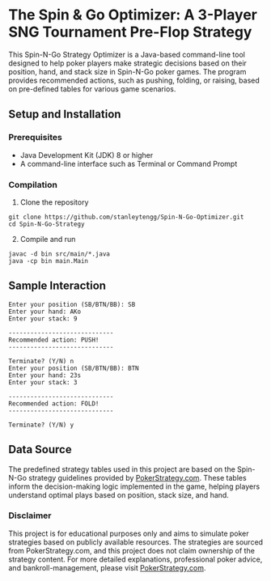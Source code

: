 # The Spin & Go Optimizer: A 3-Player SNG Tournament Pre-Flop Strategy
This Spin-N-Go Strategy Optimizer is a Java-based command-line tool designed to help poker players make strategic decisions based on their position, hand, and stack size in Spin-N-Go poker games. The program provides recommended actions, such as pushing, folding, or raising, based on pre-defined tables for various game scenarios.

## Setup and Installation
### Prerequisites
- Java Development Kit (JDK) 8 or higher 
- A command-line interface such as Terminal or Command Prompt

### Compilation
1. Clone the repository
```
git clone https://github.com/stanleytengg/Spin-N-Go-Optimizer.git
cd Spin-N-Go-Strategy
```
2. Compile and run
```
javac -d bin src/main/*.java
java -cp bin main.Main
```

## Sample Interaction
```
Enter your position (SB/BTN/BB): SB
Enter your hand: AKo
Enter your stack: 9

-----------------------------
Recommended action: PUSH!
-----------------------------

Terminate? (Y/N) n
Enter your position (SB/BTN/BB): BTN
Enter your hand: 23s
Enter your stack: 3

-----------------------------
Recommended action: FOLD!
-----------------------------

Terminate? (Y/N) y
```
## Data Source
The predefined strategy tables used in this project are based on the Spin-N-Go strategy guidelines provided by [PokerStrategy.com](https://www.pokerstrategy.com/strategy/sit-and-go/spin-n-go-facts-strategy/). These tables inform the decision-making logic implemented in the game, helping players understand optimal plays based on position, stack size, and hand.

### Disclaimer
This project is for educational purposes only and aims to simulate poker strategies based on publicly available resources. The strategies are sourced from PokerStrategy.com, and this project does not claim ownership of the strategy content. For more detailed explanations, professional poker advice, and bankroll-management, please visit [PokerStrategy.com](https://www.pokerstrategy.com/strategy/sit-and-go/spin-n-go-facts-strategy/).
